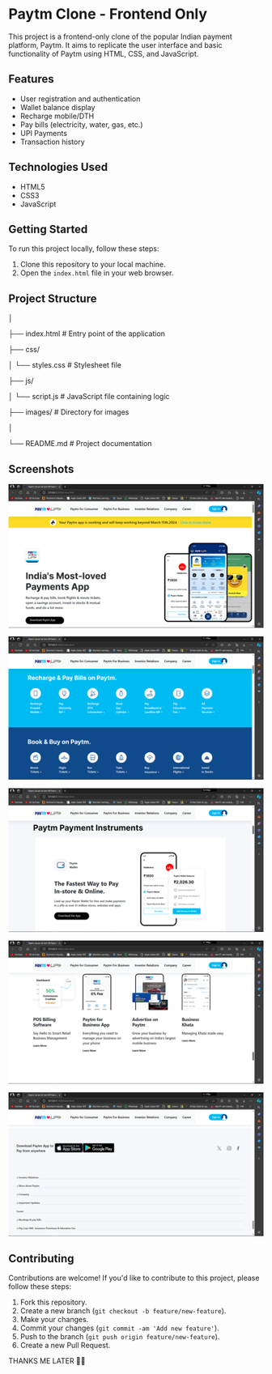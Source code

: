 # Paytm Clone - Frontend Only

This project is a frontend-only clone of the popular Indian payment platform, Paytm. It aims to replicate the user interface and basic functionality of Paytm using HTML, CSS, and JavaScript.

## Features

- User registration and authentication
- Wallet balance display
- Recharge mobile/DTH
- Pay bills (electricity, water, gas, etc.)
- UPI Payments
- Transaction history

## Technologies Used

- HTML5
- CSS3
- JavaScript

## Getting Started

To run this project locally, follow these steps:

1. Clone this repository to your local machine.
2. Open the `index.html` file in your web browser.

## Project Structure

│

├── index.html # Entry point of the application

├── css/

│ └── styles.css # Stylesheet file

├── js/

│ └── script.js # JavaScript file containing logic

├── images/ # Directory for images

│

└── README.md # Project documentation


## Screenshots

![Screenshot of website](./images/Screenshot%20(169).png)

![Screenshot of website](./images/Screenshot%20(170).png)

![Screenshot of website](./images/Screenshot%20(171).png)

![Screenshot of website](./images/Screenshot%20(172).png)

![Screenshot of website](./images/Screenshot%20(173).png)

## Contributing

Contributions are welcome! If you'd like to contribute to this project, please follow these steps:

1. Fork this repository.
2. Create a new branch (`git checkout -b feature/new-feature`).
3. Make your changes.
4. Commit your changes (`git commit -am 'Add new feature'`).
5. Push to the branch (`git push origin feature/new-feature`).
6. Create a new Pull Request.

THANKS ME LATER 💌🙌
